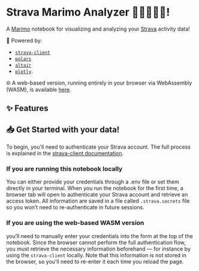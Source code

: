 # Strava Marimo Analyzer 🏃‍♀️‍➡️​🏃‍➡️!

A [Marimo](https://docs.marimo.io/) notebook for visualizing and analyzing your [Strava](https://strava.com/) activity data!

🚀 Powered by:
- [`strava-client`](https://github.com/GiovanniGiacometti/strava-client)
- [`polars`](https://pola.rs/)
- [`altair`](https://altair-viz.github.io/index.html)
- [`plotly`](https://plotly.com/).

🌐 A web-based version, running entirely in your browser via WebAssembly (WASM), is available [here](https://giovannigiacometti.it/strava-marimo-analyzer/).

## ✨ Features


## 📥 Get Started with your data!

To begin, you'll need to authenticate your Strava account. The full process is explained in the [strava-client documentation](https://github.com/GiovanniGiacometti/strava-client?tab=readme-ov-file#authentication).


### If you are running this notebook locally

You can either provide your credentials through a .env file or set them directly in your terminal. When you run the notebook for the first time, a browser tab will open to authenticate your Strava account and retrieve an access token. All information are saved in a file called `.strava.secrets` file so you won’t need to re-authenticate in future sessions.

### If you are using the web-based WASM version

you’ll need to manually enter your credentials into the form at the top of the notebook. Since the browser cannot perform the full authentication flow, you must retrieve the necessary information beforehand — for instance by using the `strava-client` locally. Note that this information is not stored in the browser, so you'll need to re-enter it each time you reload the page.
